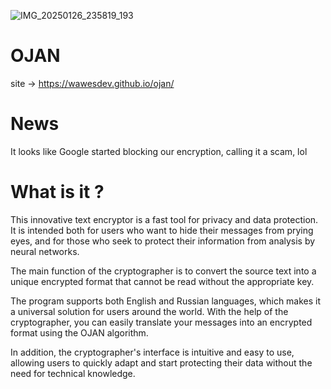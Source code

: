  ![IMG_20250126_235819_193](https://github.com/user-attachments/assets/feece24f-b003-42be-a601-09eb57fcf47c)
# OJAN 
site -> https://wawesdev.github.io/ojan/ 

# News
It looks like Google started blocking our encryption, calling it a scam, lol
# What is it ?

This innovative text encryptor is a fast tool for privacy and data protection. It is intended both for users who want to hide their messages from prying eyes, and for those who seek to protect their information from analysis by neural networks. 

The main function of the cryptographer is to convert the source text into a unique encrypted format that cannot be read without the appropriate key. 

The program supports both English and Russian languages, which makes it a universal solution for users around the world. With the help of the cryptographer, you can easily translate your messages into an encrypted format using the OJAN algorithm. 

In addition, the cryptographer's interface is intuitive and easy to use, allowing users to quickly adapt and start protecting their data without the need for technical knowledge.

